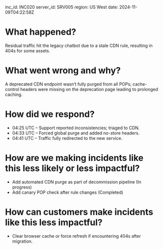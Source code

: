 inc_id: INC020
server_id: SRV005
region: US West
date: 2024-11-09T04:22:58Z

# What happened?
Residual traffic hit the legacy chatbot due to a stale CDN rule, resulting in 404s for some assets.

# What went wrong and why?
A deprecated CDN endpoint wasn’t fully purged from all POPs; cache-control headers were missing on the deprecation page leading to prolonged caching.

# How did we respond?
* 04:25 UTC – Support reported inconsistencies; triaged to CDN.
* 04:33 UTC – Forced global purge and added no-store headers.
* 04:41 UTC – Traffic fully redirected to the new service.

# How are we making incidents like this less likely or less impactful?
* Add automated CDN purge as part of decommission pipeline (In progress)
* Add canary POP check after rule changes (Completed)

# How can customers make incidents like this less impactful?
* Clear browser cache or force refresh if encountering 404s after migration.
